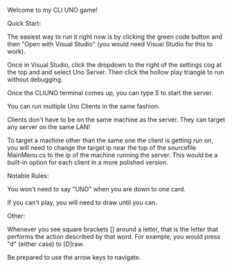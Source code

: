 Welcome to my CLI UNO game!

Quick Start:

  The easiest way to run it right now is by clicking the green code button and then "Open with Visual Studio" (you would need Visual Studio for this to work).

  Once in Visual Studio, click the dropdown to the right of the settings cog at the top and and select Uno Server. Then click the hollow play triangle to run without debugging.

  Once the CLIUNO terminal comes up, you can type S to start the server.

  You can run multiple Uno Clients in the same fashion.

Clients don't have to be on the same machine as the server. They can target any server on the same LAN!

  To target a machine other than the same one the client is getting run on, you will need to change the target ip near the top of the sourcefile MainMenu.cs to the ip of the machine running the server. This would be a built-in option for each client in a more polished version.

Notable Rules:

  You won't need to say "UNO" when you are down to one card.

  If you can't play, you will need to draw until you can.

Other:

  Whenever you see square brackets [] around a letter, that is the letter that performs the action described by that word. For example, you would press "d" (either case) to [D]raw.

  Be prepared to use the arrow keys to navigate.
